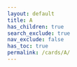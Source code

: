 ```yaml
---
layout: default
title: A
has_children: true
search_exclude: true
nav_exclude: false
has_toc: true
permalink: /cards/A/
---
```

